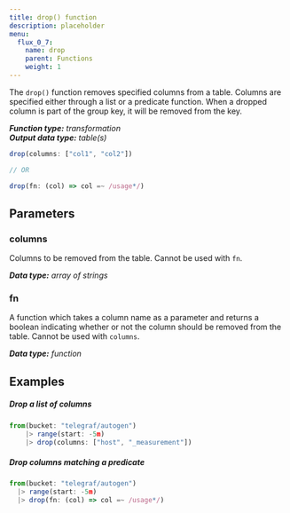 ```yaml
---
title: drop() function
description: placeholder
menu:
  flux_0_7:
    name: drop
    parent: Functions
    weight: 1
---
```


The `drop()` function removes specified columns from a table.
Columns are specified either through a list or a predicate function.
When a dropped column is part of the group key, it will be removed from the key.

_**Function type:** transformation_  
_**Output data type:** table(s)_

```js
drop(columns: ["col1", "col2"])

// OR

drop(fn: (col) => col =~ /usage*/)
```

## Parameters

### columns
Columns to be removed from the table.
Cannot be used with `fn`.

_**Data type:** array of strings_

### fn
A function which takes a column name as a parameter and returns a boolean indicating
whether or not the column should be removed from the table.
Cannot be used with `columns`.

_**Data type:** function_

## Examples

##### Drop a list of columns
```js
from(bucket: "telegraf/autogen")
	|> range(start: -5m)
	|> drop(columns: ["host", "_measurement"])
```

##### Drop columns matching a predicate
```js
from(bucket: "telegraf/autogen")
  |> range(start: -5m)
  |> drop(fn: (col) => col =~ /usage*/)
```
